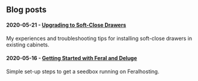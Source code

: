 ## Blog posts

#### 2020-05-21 - [Upgrading to Soft-Close Drawers](/posts/upgrading-to-soft-close-drawers)
My experiences and troubleshooting tips for installing soft-close drawers in existing cabinets.

#### 2020-05-16 - [Getting Started with Feral and Deluge](/posts/getting-started-with-feral-deluge)
Simple set-up steps to get a seedbox running on Feralhosting.